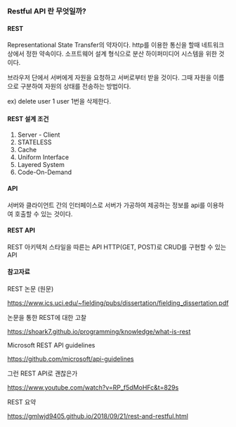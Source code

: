 ### **Restful API** 란 무엇일까?

#### REST
Representational State Transfer의 약자이다. http를 이용한 통신을 할때 네트워크 상에서 정한 약속이다. 소프트웨어 설계 형식으로 분산 하이퍼미디어 시스템을 위한 것이다.

브라우저 단에서 서버에게 자원을 요청하고 서버로부터 받을 것이다. 그때 자원을 이름으로 구분하여 자원의 상태를 전송하는 방법이다.

ex) delete user 1
user 1번을 삭제한다.

#### REST 설계 조건
1. Server - Client
2. STATELESS
3. Cache
4. Uniform Interface
5. Layered System
6. Code-On-Demand

#### API
서버와 클라이언트 간의 인터페이스로 서버가 가공하여 제공하는 정보를 api를 이용하여 호출할 수 있는 것이다.

#### REST API
REST 아키텍처 스타일을 따른는 API
HTTP(GET, POST)로 CRUD를 구현할 수 있는 API

#### 참고자료
REST 논문 (원문)

https://www.ics.uci.edu/~fielding/pubs/dissertation/fielding_dissertation.pdf



논문을 통한 REST에 대한 고찰

https://shoark7.github.io/programming/knowledge/what-is-rest



Microsoft REST API guidelines

https://github.com/microsoft/api-guidelines



그런 REST API로 괜찮은가

https://www.youtube.com/watch?v=RP_f5dMoHFc&t=829s



REST 요약

https://gmlwjd9405.github.io/2018/09/21/rest-and-restful.html